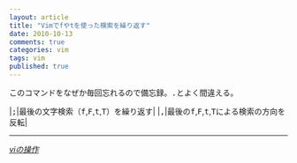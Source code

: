 ```yaml
---
layout: article
title: "Vimでfやtを使った検索を繰り返す"
date: 2010-10-13
comments: true
categories: vim
tags: vim
published: true
---
```


このコマンドをなぜか毎回忘れるので備忘録。<kbd>.</kbd>とよく間違える。

|<kbd>;</kbd>|最後の文字検索（<kbd>f</kbd>,<kbd>F</kbd>,<kbd>t</kbd>,<kbd>T</kbd>）を繰り返す|
|<kbd>,</kbd>|最後の<kbd>f</kbd>,<kbd>F</kbd>,<kbd>t</kbd>,<kbd>T</kbd>による検索の方向を反転|

* * *

<cite>[viの操作](http://www.geocities.co.jp/SiliconValley/4805/visousa/visousa000.htm#%E2%96%A1%E6%A4%9C%E7%B4%A2)</cite>
